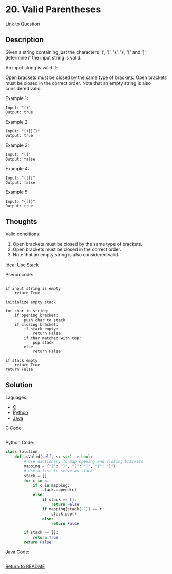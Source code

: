 # 20. Valid Parentheses

[Link to Question](https://leetcode.com/problems/valid-parentheses/)

## Description

Given a string containing just the characters '(', ')', '{', '}', '[' and ']', determine if the input string is valid.

An input string is valid if:

Open brackets must be closed by the same type of brackets.
Open brackets must be closed in the correct order.
Note that an empty string is also considered valid.

Example 1:

```
Input: "()"
Output: true
```

Example 2:

```
Input: "()[]{}"
Output: true
```

Example 3:

```
Input: "(]"
Output: false
```

Example 4:

```
Input: "([)]"
Output: false
```

Example 5:

```
Input: "{[]}"
Output: true
```

## Thoughts

Valid conditions:

1. Open brackets must be closed by the same type of brackets.
2. Open brackets must be closed in the correct order.
3. Note that an empty string is also considered valid.

Idea: Use Stack

Pseudocode:

```

if input string is empty
    return True

initialize empty stack

for char in string:
    if opening bracket:
        push char to stack
    if closing bracket:
        if stack empty:
            return False
        if char matched with top:
            pop stack
        else:
            return False

if stack empty:
    return True
return False

```

## Solution

Laguages:

- [C](#C)
- [Python](#python)
- [Java](#java)

<div id="C"></div>C Code:

```C

```

<div id="python"></div>Python Code:

```python
class Solution:
    def isValid(self, s: str) -> bool:
        # Use dictionary to map opening and closing brackets
        mapping = {"(": ")", "[": "]", "{": "}"}
        # Use a list to serve as stack
        stack = []
        for c in s:
            if c in mapping:
                stack.append(c)
            else:
                if stack == []:
                    return False
                if mapping[stack[-1]] == c:
                    stack.pop()
                else:
                    return False

        if stack == []:
            return True
        return False
```

<div id="java"></div>Java Code:

```java

```

[Return to README](./../README.md)
